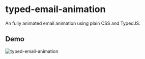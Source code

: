 # typed-email-animation

An fully animated email animation using plain CSS and TypedJS.

## Demo

![typed-email-animation](https://user-images.githubusercontent.com/5519740/73934339-7f114800-48de-11ea-8545-be9b77983938.gif)

